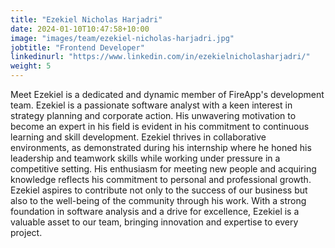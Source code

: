 ```yaml
---
title: "Ezekiel Nicholas Harjadri"
date: 2024-01-10T10:47:58+10:00
image: "images/team/ezekiel-nicholas-harjadri.jpg"
jobtitle: "Frontend Developer"
linkedinurl: "https://www.linkedin.com/in/ezekielnicholasharjadri/"
weight: 5
---
```


Meet Ezekiel is a dedicated and dynamic member of FireApp's development team. Ezekiel is a passionate software analyst with a keen interest in strategy planning and corporate action. His unwavering motivation to become an expert in his field is evident in his commitment to continuous learning and skill development. Ezekiel thrives in collaborative environments, as demonstrated during his internship where he honed his leadership and teamwork skills while working under pressure in a competitive setting. His enthusiasm for meeting new people and acquiring knowledge reflects his commitment to personal and professional growth. Ezekiel aspires to contribute not only to the success of our business but also to the well-being of the community through his work. With a strong foundation in software analysis and a drive for excellence, Ezekiel is a valuable asset to our team, bringing innovation and expertise to every project.
